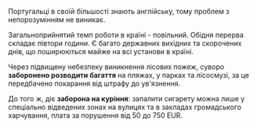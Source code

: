 Португальці в своїй більшості знають англійську, тому проблем з непорозумінням не виникає.

Загальноприйнятий темп роботи в країні - повільний. Обідня перерва складає півтори години. Є багато державних вихідних та скорочених днів, що поширюються майже на всі установи в країні.

Через підвищену небезпеку виникнення лісових пожеж, суворо **заборонено розводити багаття** на пляжах, у парках та лісосмузі, за це передбачено покарання від штрафу до ув'язнення. 

До того ж, діє **заборона на куріння**: запалити сигарету можна лише у спеціально відведених зонах на вулицях та в закладах громадського харчування, плата за порушення від 50 до 750 EUR.